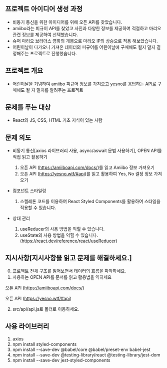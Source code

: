 ## 프로젝트 아이디어 생성 과정

- 비동기 통신을 위한 아이디어를 위해 오픈 API를 찾았습니다.
- amiibo라는 피규어 API를 찾았고 사진과 다양한 정보를 제공하여 적절하고 마리오 관련 정보를 제공하여 선택했습니다.
- 슈퍼 마리오 브라더스 영화의 개봉으로 마리오 IP의 상승으로 적용 해보았습니다.
- 어린이날이 다가오니 가져온 데이터의 피규어를 어린이날에 구매해도 될지 말지 결정해주는 프로젝트로 진행했습니다.

## 프로젝트 개요

- 어린이날을 기념하여 amiibo 피규어 정보를 가져오고 yesno를 응답하는 API로 구매해도 될 지 말지를 알려주는 프로젝트

## 문제를 푸는 대상

- React와 JS, CSS, HTML 기초 지식이 있는 사람

## 문제 의도

- 비동기 통신[axios 라이브러리 사용, async/aswait 문법 사용하기], OPEN API를 직접 읽고 활용하기

  1. 오픈 API (https://amiiboapi.com/docs/)를 읽고 Amiibo 정보 가져오기
  2. 오픈 API (https://yesno.wtf/#api)를 읽고 활용하여 Yes, No 결정 정보 가져오기

- 컴포넌트 스타일링

  1. 스켈레톤 코드를 이용하여 React Styled Components를 활용하여 스타일을 적용할 수 있습니다.

- 상태 관리
  1. useReducer의 사용 방법을 익힐 수 있습니다.
  2. useState의 사용 방법을 익힐 수 있습니다. (https://react.dev/reference/react/useReducer)

## 지시사항[지시사항을 읽고 문제를 해결하세요.]

0. 프로젝트 전체 구조를 읽어보면서 데이터의 흐름을 파악하세요.
1. 사용하는 OPEN API를 문서를 읽고 활용법을 익히세요

오픈 API (https://amiiboapi.com/docs/)

오픈 API (https://yesno.wtf/#api)

2. src/api/api.js로 폴더로 이동하세요.

## 사용 라이브러리

1. axios
2. npm install styled-components
3. npm install --save-dev @babel/core @babel/preset-env babel-jest
4. npm install --save-dev @testing-library/react @testing-library/jest-dom
5. npm install --save-dev jest-styled-components
